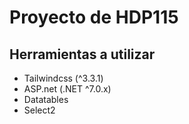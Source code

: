 # Proyecto de HDP115

## Herramientas a utilizar

- Tailwindcss (^3.3.1)
- ASP.net (.NET ^7.0.x)
- Datatables
- Select2
